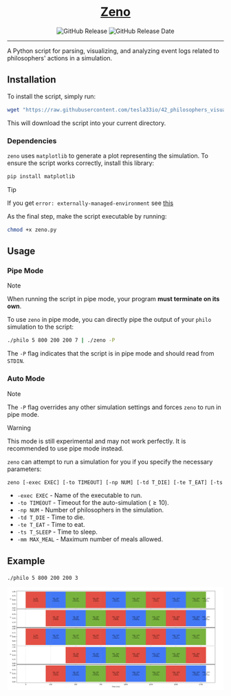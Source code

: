 <div align="center">
  <h1><a href="https://en.wikipedia.org/wiki/Zeno_of_Citium">Zeno</a></h1>
  <img alt="GitHub Release" src="https://img.shields.io/github/v/release/tesla33io/42_philosophers_visualizer?style=flat">
  <img alt="GitHub Release Date" src="https://img.shields.io/github/release-date/tesla33io/42_philosophers_visualizer?style=flat">
  <hr>
</div>

A Python script for parsing, visualizing, and analyzing event logs related to philosophers' actions in a simulation.

## Installation

To install the script, simply run:

```sh
wget "https://raw.githubusercontent.com/tesla33io/42_philosophers_visualizer/main/zeno.py"
```

This will download the script into your current directory.

### Dependencies

`zeno` uses `matplotlib` to generate a plot representing the simulation. To ensure the script works correctly, install this library:

```sh
pip install matplotlib
```

> [!TIP]
> If you get `error: externally-managed-environment` see [this](https://peps.python.org/pep-0668/)

As the final step, make the script executable by running:

```sh
chmod +x zeno.py
```

## Usage

### Pipe Mode

> [!NOTE]
> When running the script in pipe mode, your program **must terminate on its own**.

To use `zeno` in pipe mode, you can directly pipe the output of your `philo` simulation to the script:

```sh
./philo 5 800 200 200 7 | ./zeno -P
```

The `-P` flag indicates that the script is in pipe mode and should read from `STDIN`.

### Auto Mode

> [!NOTE]
> The `-P` flag overrides any other simulation settings and forces `zeno` to run in pipe mode.

> [!WARNING]
> This mode is still experimental and may not work perfectly. It is recommended to use pipe mode instead.

`zeno` can attempt to run a simulation for you if you specify the necessary parameters:

```sh
zeno [-exec EXEC] [-to TIMEOUT] [-np NUM] [-td T_DIE] [-te T_EAT] [-ts T_SLEEP] [-mm MAX_MEAL]
```

- `-exec EXEC` - Name of the executable to run.
- `-to TIMEOUT` - Timeout for the auto-simulation ($`\ge 10`$).
- `-np NUM` - Number of philosophers in the simulation.
- `-td T_DIE` - Time to die.
- `-te T_EAT` - Time to eat.
- `-ts T_SLEEP` - Time to sleep.
- `-mm MAX_MEAL` - Maximum number of meals allowed.

## Example

`./philo 5 800 200 200 3`

![./philo 5 800 200 200 3](https://raw.githubusercontent.com/tesla33io/42_philosophers_visualizer/main/example.png)

